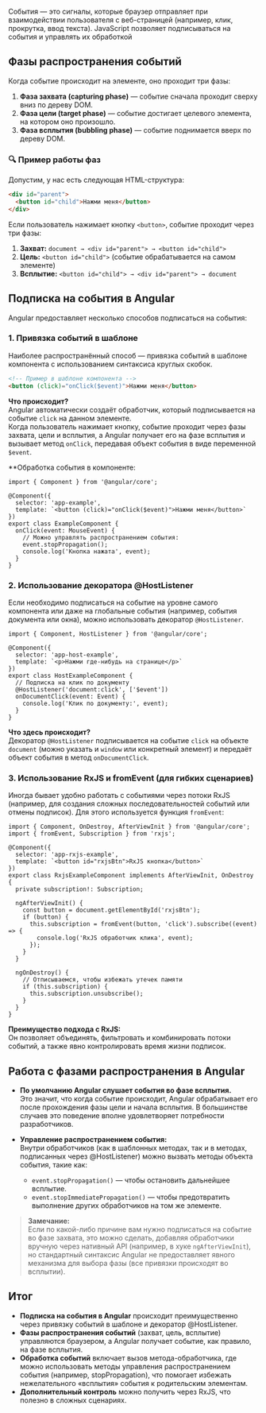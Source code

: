 
События — это сигналы, которые браузер отправляет при взаимодействии пользователя с веб-страницей (например, клик, прокрутка, ввод текста). JavaScript позволяет подписываться на события и управлять их обработкой

## Фазы распространения событий

Когда событие происходит на элементе, оно проходит три фазы:

1. **Фаза захвата (capturing phase)** — событие сначала проходит сверху вниз по дереву DOM.
2. **Фаза цели (target phase)** — событие достигает целевого элемента, на котором оно произошло.
3. **Фаза всплытия (bubbling phase)** — событие поднимается вверх по дереву DOM.


### 🔍 **Пример работы фаз**

Допустим, у нас есть следующая HTML-структура: 
```html
<div id="parent">
  <button id="child">Нажми меня</button>
</div>
```

Если пользователь нажимает кнопку `<button>`, событие проходит через три фазы:

1. **Захват:** `document → <div id="parent"> → <button id="child">`
2. **Цель:** `<button id="child">` (событие обрабатывается на самом элементе)
3. **Всплытие:** `<button id="child"> → <div id="parent"> → document`


## Подписка на события в Angular

Angular предоставляет несколько способов подписаться на события:
### 1. Привязка событий в шаблоне

Наиболее распространённый способ — привязка событий в шаблоне компонента с использованием синтаксиса круглых скобок.
```HTML
<!-- Пример в шаблоне компонента -->
<button (click)="onClick($event)">Нажми меня</button>
```

**Что происходит?**  
Angular автоматически создаёт обработчик, который подписывается на событие `click` на данном элементе.  
Когда пользователь нажимает кнопку, событие проходит через фазы захвата, цели и всплытия, а Angular получает его на фазе всплытия и вызывает метод `onClick`, передавая объект события в виде переменной `$event`.

**Обработка события в компоненте:
```TS
import { Component } from '@angular/core';

@Component({
  selector: 'app-example',
  template: `<button (click)="onClick($event)">Нажми меня</button>`
})
export class ExampleComponent {
  onClick(event: MouseEvent) {
    // Можно управлять распространением события:
    event.stopPropagation();
    console.log('Кнопка нажата', event);
  }
}
```

### 2. Использование декоратора @HostListener

Если необходимо подписаться на событие на уровне самого компонента или даже на глобальные события (например, события документа или окна), можно использовать декоратор `@HostListener`.

```TS
import { Component, HostListener } from '@angular/core';

@Component({
  selector: 'app-host-example',
  template: `<p>Нажми где-нибудь на странице</p>`
})
export class HostExampleComponent {
  // Подписка на клик по документу
  @HostListener('document:click', ['$event'])
  onDocumentClick(event: Event) {
    console.log('Клик по документу:', event);
  }
}
```

**Что здесь происходит?**  
Декоратор `@HostListener` подписывается на событие `click` на объекте `document` (можно указать и `window` или конкретный элемент) и передаёт объект события в метод `onDocumentClick`.

### 3. Использование RxJS и fromEvent (для гибких сценариев)

Иногда бывает удобно работать с событиями через потоки RxJS (например, для создания сложных последовательностей событий или отмены подписок). Для этого используется функция `fromEvent`:

```TS
import { Component, OnDestroy, AfterViewInit } from '@angular/core';
import { fromEvent, Subscription } from 'rxjs';

@Component({
  selector: 'app-rxjs-example',
  template: `<button id="rxjsBtn">RxJS кнопка</button>`
})
export class RxjsExampleComponent implements AfterViewInit, OnDestroy {
  private subscription!: Subscription;

  ngAfterViewInit() {
    const button = document.getElementById('rxjsBtn');
    if (button) {
      this.subscription = fromEvent(button, 'click').subscribe((event) => {
        console.log('RxJS обработчик клика', event);
      });
    }
  }

  ngOnDestroy() {
    // Отписываемся, чтобы избежать утечек памяти
    if (this.subscription) {
      this.subscription.unsubscribe();
    }
  }
}
```

**Преимущество подхода с RxJS:**  
Он позволяет объединять, фильтровать и комбинировать потоки событий, а также явно контролировать время жизни подписок.

## Работа с фазами распространения в Angular

- **По умолчанию Angular слушает события во фазе всплытия.**  
    Это значит, что когда событие происходит, Angular обрабатывает его после прохождения фазы цели и начала всплытия. В большинстве случаев это поведение вполне удовлетворяет потребности разработчиков.
    
- **Управление распространением события:**  
    Внутри обработчиков (как в шаблонных методах, так и в методах, подписанных через @HostListener) можно вызвать методы объекта события, такие как:
    
    - `event.stopPropagation()` — чтобы остановить дальнейшее всплытие.
    - `event.stopImmediatePropagation()` — чтобы предотвратить выполнение других обработчиков на том же элементе.

> **Замечание:**  
> Если по какой-либо причине вам нужно подписаться на событие во фазе захвата, это можно сделать, добавляя обработчики вручную через нативный API (например, в хуке `ngAfterViewInit`), но стандартный синтаксис Angular не предоставляет явного механизма для выбора фазы (все привязки происходят во всплытии).


## Итог

- **Подписка на события в Angular** происходит преимущественно через привязку событий в шаблоне и декоратор @HostListener.
- **Фазы распространения событий** (захват, цель, всплытие) управляются браузером, а Angular получает событие, как правило, на фазе всплытия.
- **Обработка событий** включает вызов метода-обработчика, где можно использовать методы управления распространением события (например, stopPropagation), что помогает избежать нежелательного «всплытия» события к родительским элементам.
- **Дополнительный контроль** можно получить через RxJS, что полезно в сложных сценариях.
